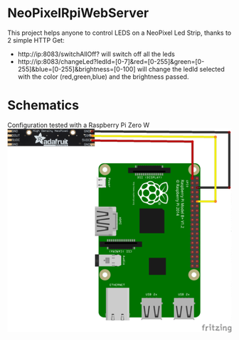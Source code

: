 # NeoPixelRpiWebServer
This project helps anyone to control LEDS on a NeoPixel Led Strip, thanks to 2 simple  HTTP Get:
- http://ip:8083/switchAllOff? will switch off all the leds
- http://ip:8083/changeLed?ledId=[0-7]&red=[0-255]&green=[0-255]&blue=[0-255]&brightness=[0-100] will change the ledId selected with the color (red,green,blue) and the brightness passed.

# Schematics
Configuration tested with a Raspberry Pi Zero W
![Alt text](rpi_neopixel_stripled.png?raw=true "Schematic")

